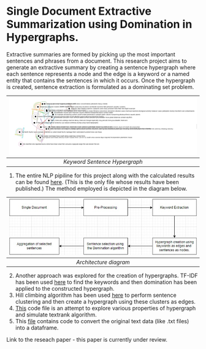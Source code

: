 # Single Document Extractive Summarization using Domination in Hypergraphs.

Extractive summaries are formed by picking up the most important sentences and phrases from a document. This research project aims to generate an extractive summary by creating a sentence hypergraph where each sentence represents a node and the edge is a keyword or a named entity that contains the sentences in which it occurs. Once the hypergraph is created, sentence extraction is formulated as a dominating set problem.

|![hypergraph image](https://github.com/aabhapingle/summarization-using-domination-in-hypergraphs-/blob/main/hypergraph.jpeg)|
|:--:|
|*Keyword Sentence Hypergraph*|

1. The entire NLP pipiline for this project along with the calculated results can be found [here](https://github.com/aabhapingle/summarization-using-domination-in-hypergraphs-/blob/main/all_rouge_final.ipynb). (This is the only file whose results have been published.) The method employed is depicted in the diagram below.

|![architecture diagram](https://github.com/aabhapingle/summarization-using-domination-in-hypergraphs-/blob/main/architecture_diag.jpeg)|
|:--:|
|*Architecture diagram*|

2. Another approach was explored for the creation of hypergraphs. TF-IDF has been used [here](https://github.com/aabhapingle/summarization-using-domination-in-hypergraphs-/blob/main/tf_idf_%2B_domination.ipynb) to find the keywords and then domination has been applied to the constructed hypergraph.
3. Hill climbing algorithm has been used [here](https://github.com/aabhapingle/summarization-using-domination-in-hypergraphs-/blob/main/hill_climbing_%2B_hypergraph_creation.ipynb) to perform sentence clustering and then create a hypergraph using these clusters as edges.
4. [This](https://github.com/aabhapingle/summarization-using-domination-in-hypergraphs-/blob/main/file_1.ipynb) code file is an attempt to explore various properties of hypergraph and simulate textrank algorithm.    
5. This [file](https://github.com/aabhapingle/summarization-using-domination-in-hypergraphs-/blob/main/Dataset_creation.ipynb) contains code to convert the original text data (like .txt files) into a dataframe. 


Link to the reseach paper - this paper is currently under review.



